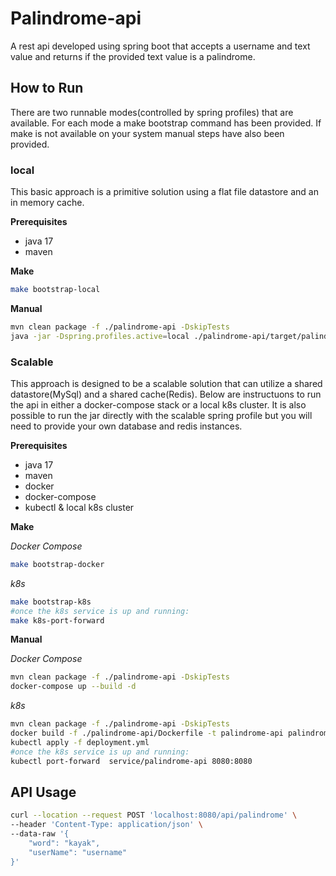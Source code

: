 # Palindrome-api

A rest api developed using spring boot that accepts a username and text value and returns if the provided text value is a palindrome.

## How to Run

There are two runnable modes(controlled by spring profiles) that are available. For each mode a make bootstrap command has been provided. If make is not available on your system manual steps have also been provided.

### local

This basic approach is a primitive solution using a flat file datastore and an in memory cache.

**Prerequisites**

- java 17
- maven

**Make**

```bash
make bootstrap-local
```

**Manual**

```bash
mvn clean package -f ./palindrome-api -DskipTests
java -jar -Dspring.profiles.active=local ./palindrome-api/target/palindrome-api-0.0.1-SNAPSHOT.jar
```

### Scalable

This approach is designed to be a scalable solution that can utilize a shared datastore(MySql) and a shared cache(Redis). Below are instructuons to run the api in either a docker-compose stack or a local k8s cluster. It is also possible to run the jar directly with the scalable spring profile but you will need to provide your own database and redis instances.

**Prerequisites**

- java 17
- maven
- docker
- docker-compose
- kubectl & local k8s cluster

**Make**

_Docker Compose_

```bash
make bootstrap-docker
```

_k8s_

```bash
make bootstrap-k8s
#once the k8s service is up and running:
make k8s-port-forward
```

**Manual**

_Docker Compose_

```bash
mvn clean package -f ./palindrome-api -DskipTests
docker-compose up --build -d
```

_k8s_

```bash
mvn clean package -f ./palindrome-api -DskipTests
docker build -f ./palindrome-api/Dockerfile -t palindrome-api palindrome-api
kubectl apply -f deployment.yml
#once the k8s service is up and running:
kubectl port-forward  service/palindrome-api 8080:8080
```

## API Usage

```bash
curl --location --request POST 'localhost:8080/api/palindrome' \
--header 'Content-Type: application/json' \
--data-raw '{
    "word": "kayak",
    "userName": "username"
}'
```
